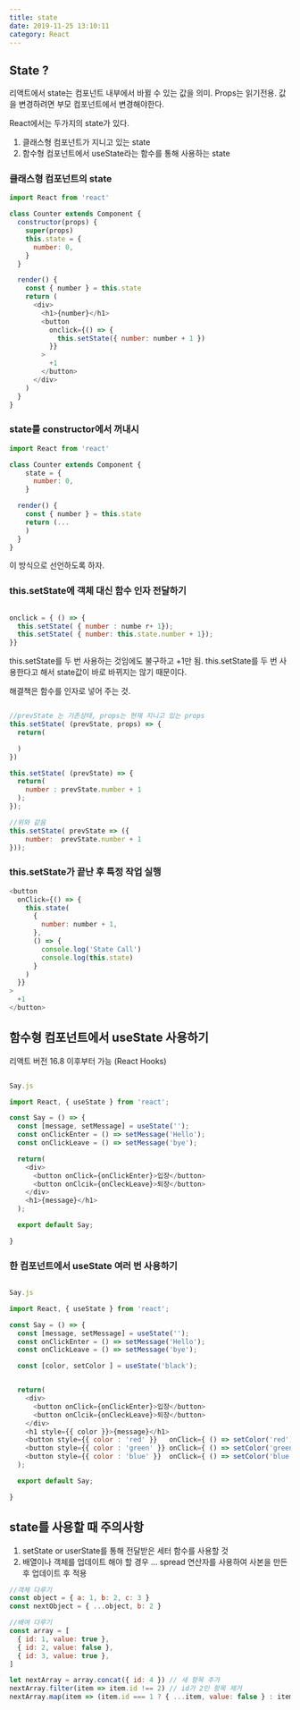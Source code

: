 ```yaml
---
title: state
date: 2019-11-25 13:10:11
category: React
---
```


## State ?

리액트에서 state는 컴포넌트 내부에서 바뀔 수 있는 값을 의미.
Props는 읽기전용. 값을 변경하려면 부모 컴포넌트에서 변경해야한다.

React에서는 두가지의 state가 있다.

1. 클래스형 컴포넌트가 지니고 있는 state
2. 함수형 컴포넌트에서 useState라는 함수를 통해 사용하는 state

### 클래스형 컴포넌트의 state

```js
import React from 'react'

class Counter extends Component {
  constructor(props) {
    super(props)
    this.state = {
      number: 0,
    }
  }

  render() {
    const { number } = this.state
    return (
      <div>
        <h1>{number}</h1>
        <button
          onclick={() => {
            this.setState({ number: number + 1 })
          }}
        >
          +1
        </button>
      </div>
    )
  }
}
```

### state를 constructor에서 꺼내시

```js
import React from 'react'

class Counter extends Component {
    state = {
      number: 0,
    }

  render() {
    const { number } = this.state
    return (...
    )
  }
}
```

이 방식으로 선언하도록 하자.

### this.setState에 객체 대신 함수 인자 전달하기

```js

onclick = { () => {
  this.setState( { number : numbe r+ 1});
  this.setState( { number: this.state.number + 1});
}}


```

this.setState를 두 번 사용하는 것임에도 불구하고 +1만 됨.
this.setState를 두 번 사용한다고 해서 state값이 바로 바뀌지는 않기 때문이다.

해결책은 함수를 인자로 넣어 주는 것.

```js

//prevState 는 기존상태, props는 현재 지니고 있는 props
this.setState( (prevState, props) => {
  return(

  )
})

this.setState( (prevState) => {
  return(
    number : prevState.number + 1
  );
});

//위와 같음
this.setState( prevState => ({
    number:  prevState.number + 1
}));

```

### this.setState가 끝난 후 특정 작업 실행

```js
<button
  onClick={() => {
    this.state(
      {
        number: number + 1,
      },
      () => {
        console.log('State Call')
        console.log(this.state)
      }
    )
  }}
>
  +1
</button>
```

## 함수형 컴포넌트에서 useState 사용하기

리액트 버전 16.8 이후부터 가능 (React Hooks)

```js

Say.js

import React, { useState } from 'react';

const Say = () => {
  const [message, setMessage] = useState('');
  const onClickEnter = () => setMessage('Hello');
  const onClickLeave = () => setMessage('bye');

  return(
    <div>
      <button onClick={onClickEnter}>입장</button>
      <button onClcik={onCleckLeave}>퇴장</button>
    </div>
    <h1>{message}</h1>
  );

  export default Say;

}


```

### 한 컴포넌트에서 useState 여러 번 사용하기

```js

Say.js

import React, { useState } from 'react';

const Say = () => {
  const [message, setMessage] = useState('');
  const onClickEnter = () => setMessage('Hello');
  const onClickLeave = () => setMessage('bye');

  const [color, setColor ] = useState('black');


  return(
    <div>
      <button onClick={onClickEnter}>입장</button>
      <button onClcik={onCleckLeave}>퇴장</button>
    </div>
    <h1 style={{ color }}>{message}</h1>
    <button style={{ color : 'red' }}   onClick={ () => setColor('red')}></button>
    <button style={{ color : 'green' }} onClick={ () => setColor('green')}></button>
    <button style={{ color : 'blue' }}  onClick={ () => setColor('blue')}></button>
  );

  export default Say;

}


```

## state를 사용할 때 주의사항

1. setState or userState를 통해 전달받은 세터 함수를 사용할 것
2. 배열이나 객체를 업데이트 해야 할 경우 ... spread 연산자를 사용하여 사본을 만든 후 업데이트 후 적용

```js
//객체 다루기
const object = { a: 1, b: 2, c: 3 }
const nextObject = { ...object, b: 2 }

//배여 다루기
const array = [
  { id: 1, value: true },
  { id: 2, value: false },
  { id: 3, value: true },
]

let nextArray = array.concat({ id: 4 }) // 새 항목 추가
nextArray.filter(item => item.id !== 2) // id가 2인 항목 제거
nextArray.map(item => (item.id === 1 ? { ...item, value: false } : item)) // id가 1인 항목의 value를 false
```
